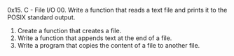 0x15. C - File I/O
00. Write a function that reads a text file and prints it to the POSIX standard output.
01. Create a function that creates a file.
02. Write a function that appends text at the end of a file.
03. Write a program that copies the content of a file to another file.
